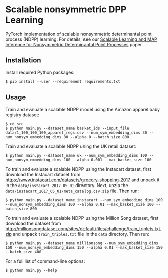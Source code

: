 # Scalable nonsymmetric DPP Learning
PyTorch implementation of scalable nonsymmetric determinantal point process (NDPP) learning.  For 
details, see our [Scalable Learning and MAP Inference for Nonsymmetric Determinantal Point Processes](https://arxiv.org/abs/2006.09862)
paper.

## Installation
Install required Python packages:
```console
$ pip install --user --requirement requirements.txt
```

## Usage
Train and evaluate a scalable NDPP model using the Amazon apparel baby registry 
dataset:
```console
$ cd src
$ python main.py --dataset_name basket_ids --input_file data/1_100_100_100_apparel_regs.csv --num_sym_embedding_dims 30 --num_nonsym_embedding_dims 30 --alpha 0 --batch_size 800
```

Train and evaluate a scalable NDPP using the UK retail dataset:
```console
$ python main.py --dataset_name uk --num_sym_embedding_dims 100 --num_nonsym_embedding_dims 100 --alpha 0.001 --max_basket_size 100
```

To train and evaluate a scalable NDPP using the Instacart dataset, first download the Instacart dataset 
from https://www.instacart.com/datasets/grocery-shopping-2017 and unpack it in the 
`data/instacart_2017_05_01` directory.  Next, unzip the `data/instacart_2017_05_01/meta_catalog.csv.zip` file.  Then run:
```console
$ python main.py --dataset_name instacart --num_sym_embedding_dims 100 --num_nonsym_embedding_dims 100 --alpha 0.01 --max_basket_size 100 --batch_size 800
```

To train and evaluate a scalable NDPP using the Million Song dataset, first download the dataset 
from http://millionsongdataset.com/sites/default/files/challenge/train_triplets.txt.zip and unpack `train_triples.txt` file in the `data` directory. Then run:
```console
$ python main.py --dataset_name millionsong --num_sym_embedding_dims 150 --num_nonsym_embedding_dims 150 --alpha 0.01 --max_basket_size 150 --batch_size 400
```

For a full list of command-line options:
```console
$ python main.py --help
```
